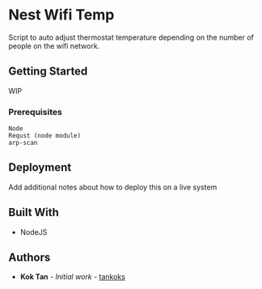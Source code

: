 # Nest Wifi Temp

Script to auto adjust thermostat temperature depending on the number of people on the wifi network.

## Getting Started

WIP

### Prerequisites

```
Node
Requst (node module)
arp-scan
```


## Deployment

Add additional notes about how to deploy this on a live system

## Built With

* NodeJS


## Authors

* **Kok Tan** - *Initial work* - [tankoks](https://github.com/tankoks)


